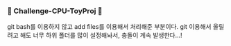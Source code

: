 ### 💚 Challenge-CPU-ToyProj 💚
git bash를 이용하지 않고 add files를 이용해서 처리해준 부분이다.
git 이용해서 올릴려고 해도 너무 하위 폴더를 많이 설정해놔서, 충돌이 계속 발생한다...!
